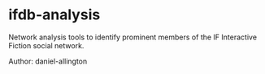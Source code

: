 ifdb-analysis
=============

Network analysis tools to identify prominent members of the IF Interactive Fiction social network.

Author: daniel-allington
